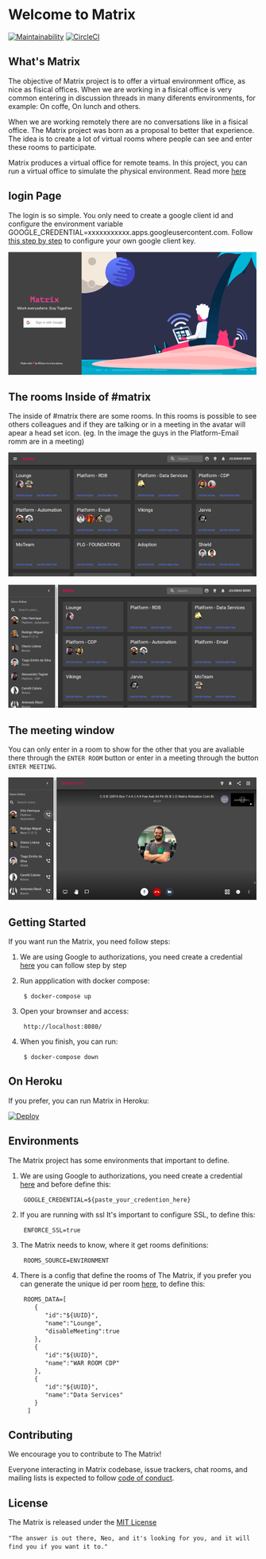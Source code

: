 # Welcome to Matrix

[![Maintainability](https://api.codeclimate.com/v1/badges/a41e6e73f69c94d8b9c5/maintainability)](https://codeclimate.com/github/ResultadosDigitais/matrix/maintainability) [![CircleCI](https://circleci.com/gh/ResultadosDigitais/matrix.svg?style=svg)](https://circleci.com/gh/ResultadosDigitais/matrix)

## What's Matrix

The objective of Matrix project is to offer a virtual environment office, as nice as fisical offices. When we are working in a fisical office is very common entering in discussion threads in many diferents environments, for example: On coffe, On lunch and others.

When we are working remotely there are no conversations like in a fisical office. The Matrix project was born as a proposal to better that experience. The idea is to create a lot of virtual rooms where people can see and enter these rooms to participate.

Matrix produces a virtual office for remote teams. In this project, you can run a virtual office to simulate the physical environment. Read more [here](https://medium.com/rd-shipit/matrix-d4cfc4ad4c75)

## login Page
The login is so simple. You only need to create a google client id and configure the environment variable GOOGLE_CREDENTIAL=xxxxxxxxxxx.apps.googleusercontent.com. Follow [this step by step](/docs/GOOGLE-CREDENTIAL-STEP-BY-STEP.md) to configure your own google client key.

![Login Page](docs/img/matrix-login.png)

## The rooms Inside of #matrix
 
The inside of #matrix there are some rooms. In this rooms is possible to see others colleagues and if they are talking or in a meeting in the avatar will apear a head set icon. (eg. In the image the guys in the Platform-Email romm are in a meeting)  

![Matrix Room](docs/img/matrix-rooms.png)

![Matrix Online](/docs/img/matrix-online.png)

## The meeting window

You can only enter in a room to show for the other that you are avaliable there through the `ENTER ROOM` button or enter in a meeting through the button `ENTER MEETING`. 

![Matrix Meet](docs/img/matrix-meet-room.png)


## Getting Started

If you want run the Matrix, you need follow steps:

1. We are using Google to authorizations, you need create a credential [here](/docs/GOOGLE-CREDENTIAL-STEP-BY-STEP.md) you can follow step by step

2. Run appplication with docker compose:

		$ docker-compose up

3. Open your brownser and access: 

		http://localhost:8080/

4. When you finish, you can run:

		$ docker-compose down
		
## On Heroku
If you prefer, you can run Matrix in Heroku: 

[![Deploy](https://www.herokucdn.com/deploy/button.svg)](https://heroku.com/deploy?template=https://github.com/ResultadosDigitais/matrix)


## Environments

The Matrix project has some environments that important to define.

1. We are using Google to authorizations, you need create a credential [here](https://developers.google.com/identity/sign-in/web/sign-in) and before define this:

		GOOGLE_CREDENTIAL=${paste_your_credention_here}

2. If you are running with ssl It's important to configure SSL, to define this:

		ENFORCE_SSL=true

3. The Matrix needs to know, where it get rooms definitions:

		ROOMS_SOURCE=ENVIRONMENT

4. There is a config that define the rooms of The Matrix, if you prefer you can generate the unique id per room [here](https://www.uuidgenerator.net), to define this:


		ROOMS_DATA=[
		   {
		      "id":"${UUID}",
		      "name":"Lounge",
		      "disableMeeting":true
		   },
		   {
		      "id":"${UUID}",
		      "name":"WAR ROOM CDP"
		   },
		   {
		      "id":"${UUID}",
		      "name":"Data Services"
		   }
		 ]


## Contributing
We encourage you to contribute to The Matrix!

Everyone interacting in Matrix codebase, issue trackers, chat rooms, and mailing lists is expected to follow [code of conduct](docs/CODE_OF_CONDUCT.md).


## License
The Matrix is released under the [MIT License](docs/LICENSE)



`"The answer is out there, Neo, and it's looking for you, and it will find you if you want it to."`
